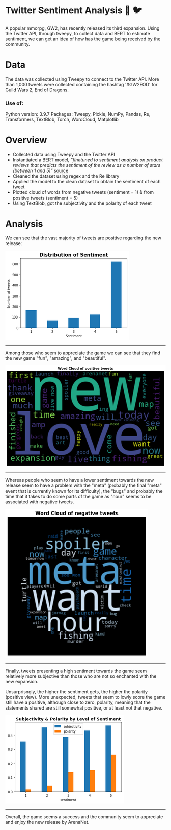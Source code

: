 # Twitter Sentiment Analysis :blue_heart: :bird:
A popular mmorpg, GW2, has recently released its third expansion. Using the Twitter API, through tweepy,
to collect data and BERT to estimate sentiment, we can get an idea of how has the game being received by the community.

# Data
The data was collected using Tweepy to connect to the Twitter API. More than 1,000 tweets were collected containing the hashtag '#GW2EOD' for Guild Wars 2, End of Dragons.

### Use of:
Python version: 3.9.7
Packages: Tweepy, Pickle, NumPy, Pandas, Re, Transformers, TextBlob, Torch, WordCloud, Matplotlib

# Overview
* Collected data using Tweepy and the Twitter API
* Instantiated a BERT model, *"finetuned to sentiment analysis on product reviews that predicts the sentiment of the review as a number of stars (between 1 and 5)"* [source](https://huggingface.co/nlptown/bert-base-multilingual-uncased-sentiment)
* Cleaned the dataset using regex and the Re library
* Applied the model to the clean dataset to obtain the sentiment of each tweet
* Plotted cloud of words from negative tweets (sentiment = 1) & from positive tweets (sentiment = 5)
* Using TextBlob, got the subjectivity and the polarity of each tweet

# Analysis
We can see that the vast majority of tweets are positive regarding the new release:

![Sentiment Distribution](https://github.com/pcmaldonado/Twitter_Sentiment_Analysis/blob/main/sent_dist.png)

----

Among those who seem to appreciate the game we can see that they find the new game "fun", "amazing", and "beautiful".

![Positive Cloud of Words](https://github.com/pcmaldonado/Twitter_Sentiment_Analysis/blob/main/pos_word_cloud.png)

----

Whereas people who seem to have a lower sentiment towards the new release seem to have a problem with the  "meta" (probably the final "meta" event that is currently known for its difficulty), the "bugs" and probably the time that it takes to do some parts of the game as "hour" seems to be associated with negative tweets.

![Negative Cloud of Words](https://github.com/pcmaldonado/Twitter_Sentiment_Analysis/blob/main/neg_word_cloud.png)

----

Finally, tweets presenting a high sentiment towards the game seem relatively more subjective than those who are not so enchanted with the new expansion. 

Unsurprisngly, the higher the sentiment gets, the higher the polarity (positive view). More unexpected, tweets that seem to lowly score the game still have a positive, although close to zero, polarity, meaning that the statements shared are still somewhat positive, or at least not that negative.

![Subjectivity and Polarity](https://github.com/pcmaldonado/Twitter_Sentiment_Analysis/blob/main/sub_pol.png)


----

Overall, the game seems a success and the community seem to appreciate and enjoy the new release by ArenaNet.